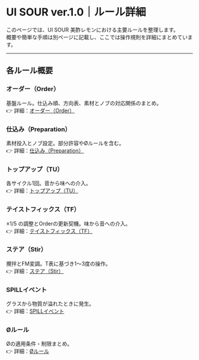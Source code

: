 # UI SOUR ver.1.0｜ルール詳細

このページでは、UI SOUR 美酢レモンにおける主要ルールを整理します。  
概要や簡単な手順は別ページに記載し、ここでは操作規則を詳細にまとめています。

---

## 各ルール概要

### オーダー（Order）
基盤ルール。仕込み順、方向表、素材とノブの対応関係のまとめ。  
👉 詳細：[オーダー（Order）](order.md)

### 仕込み（Preparation）
素材投入とノブ設定。部分許容やØルールを含む。  
👉 詳細：[仕込み（Preparation）](Preparation.md)

### トップアップ（TU）
各サイクル1回。音から味への介入。  
👉 詳細：[トップアップ（TU）](tu.md)

### テイストフィックス（TF）
±1/5 の調整とOrderの更新契機。味から音への介入。  
👉 詳細：[テイストフィックス（TF）](tf.md)

### ステア（Stir）
攪拌とFM変調。T表に基づき1〜3度の操作。  
👉 詳細：[ステア（Stir）](stir.md)

### SPILLイベント
グラスから物質が溢れたときに発生。  
👉 詳細：[SPILLイベント](spill.md)

### Øルール
Øの適用条件・制限まとめ。  
👉 詳細：[Øルール](Ø.md)
